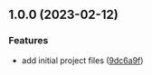 ## 1.0.0 (2023-02-12)


### Features

* add initial project files ([9dc6a9f](https://github.com/akikanellis/advent-of-code/commit/9dc6a9f2930340376d8fd72c0c4990d7f04051d5))
